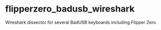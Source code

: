 # flipperzero_badusb_wireshark
Wireshark dissector for several BadUSB keyboards including Flipper Zero
